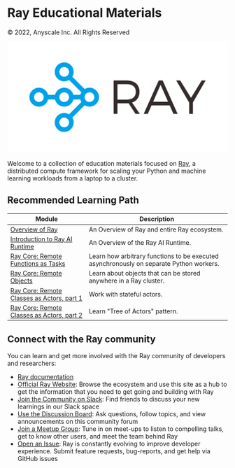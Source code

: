 # Ray Educational Materials

© 2022, Anyscale Inc. All Rights Reserved

![Ray Logo](_static/assets/Generic/ray_logo.png)

Welcome to a collection of education materials focused on [Ray](https://www.ray.io/), a distributed compute framework for scaling your Python and machine learning workloads from a laptop to a cluster.

## Recommended Learning Path

| Module                                                                                                                                                           | Description                                                                             |
|------------------------------------------------------------------------------------------------------------------------------------------------------------------|-----------------------------------------------------------------------------------------|
| [Overview of Ray](https://github.com/ray-project/ray-educational-materials/blob/main/Introductory_modules/Overview_of_Ray.ipynb)                                 | An Overview of Ray and entire Ray ecosystem.                                            |
| [Introduction to Ray AI Runtime](https://github.com/ray-project/ray-educational-materials/blob/main/Introductory_modules/Introduction_to_Ray_AIR.ipynb)          | An Overview of the Ray AI Runtime.                                                      |
| [Ray Core: Remote Functions as Tasks](https://github.com/ray-project/ray-educational-materials/blob/main/Ray_Core/Ray_Core_1_Remote_Functions.ipynb)             | Learn how arbitrary functions to be executed asynchronously on separate Python workers. |
| [Ray Core: Remote Objects](https://github.com/ray-project/ray-educational-materials/blob/main/Ray_Core/Ray_Core_2_Remote_Objects.ipynb)                          | Learn about objects that can be stored anywhere in a Ray cluster.                       |
| [Ray Core: Remote Classes as Actors, part 1](https://github.com/ray-project/ray-educational-materials/blob/main/Ray_Core/Ray_Core_3_Remote_Classes_part_1.ipynb) | Work with stateful actors.                                                              |
| [Ray Core: Remote Classes as Actors, part 2](https://github.com/ray-project/ray-educational-materials/blob/main/Ray_Core/Ray_Core_4_Remote_Classes_part_2.ipynb) | Learn "Tree of Actors" pattern.                                                         |

## Connect with the Ray community

You can learn and get more involved with the Ray community of developers and researchers:

* [Ray documentation](https://docs.ray.io/en/latest)
* [Official Ray Website](https://www.ray.io/): Browse the ecosystem and use this site as a hub to get the information that you need to get going and building with Ray
* [Join the Community on Slack](https://forms.gle/9TSdDYUgxYs8SA9e8): Find friends to discuss your new learnings in our Slack space
* [Use the Discussion Board](https://discuss.ray.io/): Ask questions, follow topics, and view announcements on this community forum
* [Join a Meetup Group](https://www.meetup.com/Bay-Area-Ray-Meetup/): Tune in on meet-ups to listen to compelling talks, get to know other users, and meet the team behind Ray
* [Open an Issue](https://github.com/ray-project/ray/issues/new/choose): Ray is constantly evolving to improve developer experience. Submit feature requests, bug-reports, and get help via GitHub issues
